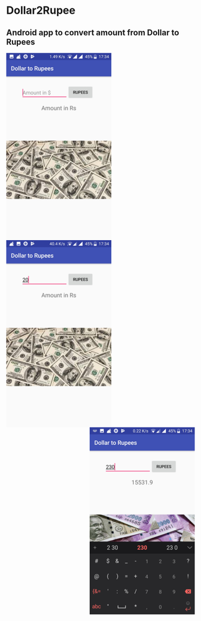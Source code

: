 # Dollar2Rupee

## Android app to convert amount from Dollar to Rupees


<img src="Start.jpg" height="500"  align="left" />

<img src="Amount.jpg" height="500"  align="center"  />

<img src="Conversion.jpg" height="500" align="right" />

